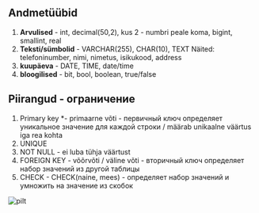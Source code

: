 ## Andmetüübid
1. **Arvulised** - int, decimal(50,2), kus 2 - numbri peale koma, bigint, smallint, real
2. **Teksti/sümbolid** - VARCHAR(255), CHAR(10), TEXT
Näited: telefoninumber, nimi, nimetus, isikukood, address
3. **kuupäeva** - DATE, TIME, date/time
4. **bloogilised** - bit, bool, boolean, true/false 

## Piirangud - ограничение
1. Primary key *- primaarne võti - первичный ключ
определяет уникальное значение для каждой строки / määrab unikaalne väärtus iga rea kohta
2. UNIQUE
3. NOT NULL - ei luba tühja väärtust
4. FOREIGN KEY - võõrvõti / väline võti - вторичный ключ
определяет набор значений из другой таблицы
5. CHECK - CHECK(naine, mees) - определяет набор значений и умножить на значение из скобок 




![pilt](https://github.com/user-attachments/assets/33dfe093-fd0b-4d25-9022-b4ae398d3be4)

